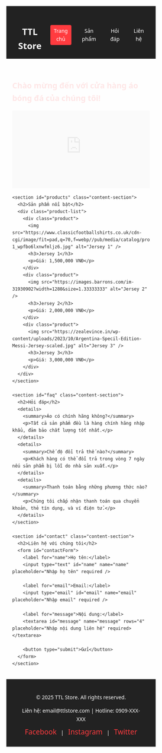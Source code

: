 <!DOCTYPE html>
<html lang="vi">
<head>
  <meta charset="UTF-8" />
  <meta name="viewport" content="width=device-width, initial-scale=1" />
  <title>Cửa hàng áo bóng đá</title>
  <style>
    /* Reset cơ bản */
    * {
      margin: 0; padding: 0; box-sizing: border-box;
    }
    body {
      font-family: 'Segoe UI', Tahoma, Geneva, Verdana, sans-serif;
      background: url('https://media-cdn-v2.laodong.vn/storage/newsportal/2024/8/20/1382511/Rsz_Camp-Nou.jpg') no-repeat center center fixed;
      background-size: cover;
      color: #222;
      line-height: 1.6;
      position: relative;
    }
    /* Lớp phủ để tăng độ tương phản với nội dung */
    body::before {
      content: '';
      position: fixed;
      top: 0;
      left: 0;
      width: 100%;
      height: 100%;
      background: rgba(255, 255, 255, 0.7); /* Lớp phủ trắng mờ để nội dung dễ đọc */
      z-index: -1;
    }
    header {
      background: #222;
      color: white;
      padding: 1rem 2rem;
      display: flex;
      justify-content: space-between;
      align-items: center;
      position: sticky;
      top: 0;
      z-index: 10;
    }
    header h1 {
      font-size: 1.5rem;
    }
    nav ul {
      list-style: none;
      display: flex;
      gap: 1.2rem;
    }
    nav ul li {
      cursor: pointer;
      padding: 0.3rem 0.6rem;
      border-radius: 4px;
      transition: background 0.3s;
    }
    nav ul li:hover,
    nav ul li.active {
      background: #ff3b3f;
      color: white;
    }
    main {
      max-width: 1200px;
      margin: 2rem auto;
      padding: 0 1rem;
    }
    .content-section {
      display: none;
    }
    .content-section.active {
      display: block;
      animation: fadeIn 0.4s ease-in;
    }
    @keyframes fadeIn {
      from {opacity: 0;}
      to {opacity: 1;}
    }
    /* Trang chủ */
    #home h2 {
      margin-bottom: 1rem;
      color: #ff3b3f;
    }
    #home .video-container {
      position: relative;
      padding-bottom: 56.25%; /* Tỷ lệ 16:9 */
      height: 0;
      overflow: hidden;
      max-width: 100%;
      margin: 1rem 0;
    }
    #home .video-container iframe {
      position: absolute;
      top: 0;
      left: 0;
      width: 100%;
      height: 100%;
      border: none;
    }
    /* Sản phẩm */
    #products h2 {
      margin-bottom: 1rem;
      color: #ff3b3f;
      text-align: center;
    }
    .product-list {
      display: flex;
      flex-wrap: wrap;
      justify-content: center;
      gap: 1.5rem;
    }
    .product {
      background: white;
      border-radius: 6px;
      box-shadow: 0 0 8px rgba(0,0,0,0.1);
      width: 280px;
      padding: 1rem;
      text-align: center;
      transition: transform 0.2s;
    }
    .product:hover {
      transform: scale(1.03);
      box-shadow: 0 0 14px rgba(255,59,63,0.5);
    }
    .product img {
      max-width: 100%;
      border-radius: 6px;
      margin-bottom: 0.7rem;
    }
    .product h3 {
      margin-bottom: 0.5rem;
      color: #222;
    }
    .product p {
      font-weight: bold;
      color: #ff3b3f;
    }
    /* Hỏi đáp */
    #faq h2 {
      margin-bottom: 1rem;
      color: #ff3b3f;
    }
    #faq details {
      margin-bottom: 1rem;
      background: white;
      padding: 1rem;
      border-radius: 6px;
      box-shadow: 0 0 6px rgba(0,0,0,0.1);
      cursor: pointer;
    }
    #faq summary {
      font-weight: bold;
      font-size: 1.1rem;
    }
    /* Liên hệ */
    #contact h2 {
      margin-bottom: 1rem;
      color: #ff3b3f;
    }
    #contact form {
      background: white;
      padding: 1.5rem;
      border-radius: 6px;
      max-width: 400px;
      margin: 0 auto;
      box-shadow: 0 0 8px rgba(0,0,0,0.1);
    }
    #contact label {
      display: block;
      margin-bottom: 0.3rem;
      font-weight: 600;
    }
    #contact input, #contact textarea {
      width: 100%;
      padding: 0.5rem;
      margin-bottom: 1rem;
      border: 1px solid #ccc;
      border-radius: 4px;
      font-family: inherit;
      font-size: 1rem;
    }
    #contact button {
      background: #ff3b3f;
      color: white;
      border: none;
      padding: 0.7rem 1.3rem;
      font-size: 1rem;
      border-radius: 4px;
      cursor: pointer;
      transition: background 0.3s;
    }
    #contact button:hover {
      background: #d83235;
    }
    /* Footer */
    footer {
      background: #222;
      color: white;
      padding: 1.5rem 2rem;
      text-align: center;
      margin-top: 2rem;
    }
    footer p {
      margin-bottom: 0.5rem;
    }
    footer .social-links a {
      color: #ff3b3f;
      margin: 0 0.5rem;
      text-decoration: none;
      font-size: 1.2rem;
    }
    footer .social-links a:hover {
      color: #d83235;
    }

    /* Responsive */
    @media (max-width: 700px) {
      nav ul {
        flex-direction: column;
        gap: 0.5rem;
      }
      .product-list {
        flex-direction: column;
        align-items: center;
      }
      .product {
        width: 90%;
      }
    }
  </style>
</head>
<body>
  <header>
    <h1>TTL Store</h1>
    <nav>
      <ul>
        <li class="active" data-section="home">Trang chủ</li>
        <li data-section="products">Sản phẩm</li>
        <li data-section="faq">Hỏi đáp</li>
        <li data-section="contact">Liên hệ</li>
      </ul>
    </nav>
  </header>
  <main>
    <section id="home" class="content-section active">
      <h2>Chào mừng đến với cửa hàng áo bóng đá của chúng tôi!</h2>
      <div class="video-container">
        <iframe src="https://www.youtube.com/embed/moFiFMbeg70" allowfullscreen></iframe>
      </div>
    </section>

    <section id="products" class="content-section">
      <h2>Sản phẩm nổi bật</h2>
      <div class="product-list">
        <div class="product">
          <img src="https://www.classicfootballshirts.co.uk/cdn-cgi/image/fit=pad,q=70,f=webp//pub/media/catalog/product//4/0/4062058608917-1_wpfbo6lxnwfmljz6.jpg" alt="Jersey 1" />
          <h3>Jersey 1</h3>
          <p>Giá: 1,500,000 VNĐ</p>
        </div>
        <div class="product">
          <img src="https://images.barrons.com/im-31930902?width=1280&size=1.33333333" alt="Jersey 2" />
          <h3>Jersey 2</h3>
          <p>Giá: 2,000,000 VNĐ</p>
        </div>
        <div class="product">
          <img src="https://zealevince.in/wp-content/uploads/2023/10/Argentina-Specil-Edition-Messi-Jersey-scaled.jpg" alt="Jersey 3" />
          <h3>Jersey 3</h3>
          <p>Giá: 3,000,000 VNĐ</p>
        </div>
      </div>
    </section>

    <section id="faq" class="content-section">
      <h2>Hỏi đáp</h2>
      <details>
        <summary>Áo có chính hãng không?</summary>
        <p>Tất cả sản phẩm đều là hàng chính hãng nhập khẩu, đảm bảo chất lượng tốt nhất.</p>
      </details>
      <details>
        <summary>Chế độ đổi trả thế nào?</summary>
        <p>Khách hàng có thể đổi trả trong vòng 7 ngày nếu sản phẩm bị lỗi do nhà sản xuất.</p>
      </details>
      <details>
        <summary>Thanh toán bằng những phương thức nào?</summary>
        <p>Chúng tôi chấp nhận thanh toán qua chuyển khoản, thẻ tín dụng, và ví điện tử.</p>
      </details>
    </section>

    <section id="contact" class="content-section">
      <h2>Liên hệ với chúng tôi</h2>
      <form id="contactForm">
        <label for="name">Họ tên:</label>
        <input type="text" id="name" name="name" placeholder="Nhập họ tên" required />

        <label for="email">Email:</label>
        <input type="email" id="email" name="email" placeholder="Nhập email" required />

        <label for="message">Nội dung:</label>
        <textarea id="message" name="message" rows="4" placeholder="Nhập nội dung liên hệ" required></textarea>

        <button type="submit">Gửi</button>
      </form>
    </section>
  </main>
  <footer>
    <p>&copy; 2025 TTL Store. All rights reserved.</p>
    <p>Liên hệ: email@ttlstore.com | Hotline: 0909-XXX-XXX</p>
    <div class="social-links">
      <a href="#">Facebook</a> | <a href="#">Instagram</a> | <a href="#">Twitter</a>
    </div>
  </footer>

  <script>
    // Chuyển tab menu
    const menuItems = document.querySelectorAll('nav ul li');
    const sections = document.querySelectorAll('.content-section');

    menuItems.forEach(item => {
      item.addEventListener('click', () => {
        // Xóa active cũ
        menuItems.forEach(i => i.classList.remove('active'));
        sections.forEach(s => s.classList.remove('active'));
        // Set active mới
        item.classList.add('active');
        const sec = document.getElementById(item.dataset.section);
        if (sec) sec.classList.add('active');
      });
    });

    // Xử lý gửi form liên hệ
    const form = document.getElementById('contactForm');
    form.addEventListener('submit', (e) => {
      e.preventDefault();
      alert('Cảm ơn bạn đã liên hệ! Chúng tôi sẽ phản hồi sớm nhất có thể.');
      form.reset();
    });
  </script>
</body>
</html>

